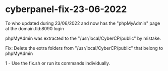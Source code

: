 # cyberpanel-fix-23-06-2022
To who updated during 23/06/2022 and now has the "phpMyAdmin" page at the domain.tld:8090 login

phpMyAdmin was extracted to the "/usr/local/CyberCP/public" by mistake.

Fix: Delete the extra folders from "/usr/local/CyberCP/public" that belong to phpMyAdmin

1 - Use the fix.sh or run its commands individually.
